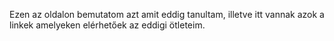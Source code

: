 Ezen az oldalon bemutatom azt amit eddig tanultam, illetve itt vannak azok a linkek amelyeken elérhetőek az eddigi ötleteim.
